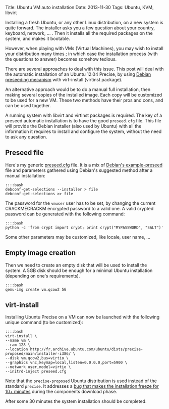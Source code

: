 Title: Ubuntu VM auto installation
Date: 2013-11-30
Tags: Ubuntu, KVM, libvirt

Installing a fresh Ubuntu, or any other Linux distribution, on a new
system is quite forward. The installer asks you a few question about
your country, keyboard, network, ... . Then it installs all the
required packages on the system, and makes it bootable.

However, when playing with VMs (Virtual Machines), you may wish to
install your distribution many times ; in which case the installation
process (with the questions to answer) becomes somehow tedious.

There are several approaches to deal with this issue. This post will
deal with the automatic installation of an Ubuntu 12.04 Precise, by
using [Debian preseeding mecanism][0] with virt-install (virtinst
package).

An alternative approach would be to do a manual full installation,
then making several copies of the installed image. Each copy will be
customized to be used for a new VM. These two methods have their pros
and cons, and can be used together.

A running system with libvirt and virtinst packages is required. The
key of a preseed automatic installation is to have the good
`preseed.cfg` file. This file will provide the Debian installer (also
used by Ubuntu) with all the information it requires to install and
configure the system, without the need to ask any question.

Preseed file
------------

Here's my generic [preseed.cfg][1] file. It is a mix of [Debian's
example-preseed][2] file and parameters gathered using Debian's
suggested method after a manual installation:

    ::::bash
    debconf-get-selections --installer > file
    debconf-get-selections >> file

The password for the `vmuser` user has to be set, by changing the
current CRACKMECRACKM encrypted password to a valid one. A valid
crypted password can be generated with the following command:

    ::::bash
    python -c 'from crypt import crypt; print crypt("MYPASSWORD", "SALT")'

Some other parameters may be customized, like locale, user name, ...

Empty image creation
--------------------

Then we need to create an empty disk that will be used to install the
system. A 5GB disk should be enough for a minimal Ubuntu installation
(depending on one's requirements).

    ::::bash
    qemu-img create vm.qcow2 5G

virt-install
------------

Installing Ubuntu Precise on a VM can now be launched with the
following unique command (to be customized):

    ::::bash
    virt-install \
	--name vm \
	--ram 128 \
	--location http://fr.archive.ubuntu.com/ubuntu/dists/precise-proposed/main/installer-i386/ \
	--disk vm.qcow2,bus=virtio \
	--graphics vnc,keymap=local,listen=0.0.0.0,port=5900 \
	--network user,model=virtio \
	--initrd-inject preseed.cfg

Note that the `precise-proposed` Ubuntu distribution is used instead
of the standard `precise`. It addresses a [bug that makes the
installation freeze for 10+ minutes][3] during the components download
phase.

After some 30 minutes the system installation should be completed.

[0]: http://www.debian.org/releases/stable/i386/apbs02.html.en
[1]: {static}/static/preseed.cfg
[2]: http://www.debian.org/releases/squeeze/example-preseed.txt
[3]: https://bugs.launchpad.net/ubuntu/+source/net-retriever/+bug/1067934
